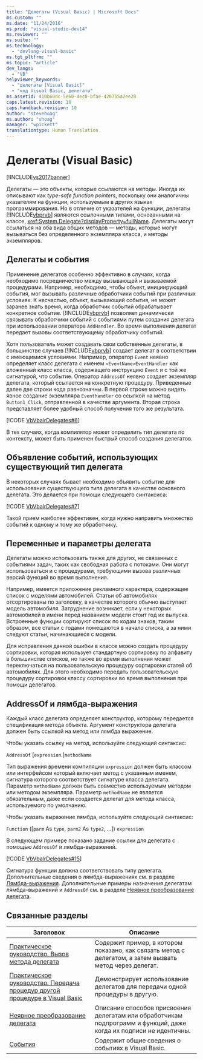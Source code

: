 ```yaml
---
title: "Делегаты (Visual Basic) | Microsoft Docs"
ms.custom: ""
ms.date: "11/24/2016"
ms.prod: "visual-studio-dev14"
ms.reviewer: ""
ms.suite: ""
ms.technology: 
  - "devlang-visual-basic"
ms.tgt_pltfrm: ""
ms.topic: "article"
dev_langs: 
  - "VB"
helpviewer_keywords: 
  - "делегаты [Visual Basic]"
  - "код Visual Basic, делегаты"
ms.assetid: 410b60dc-5e60-4ec0-bfae-426755a2ee28
caps.latest.revision: 10
caps.handback.revision: 10
author: "stevehoag"
ms.author: "shoag"
manager: "wpickett"
translationtype: Human Translation
---
```

# Делегаты (Visual Basic)
[!INCLUDE[vs2017banner](../../../../csharp/includes/vs2017banner.md)]

Делегаты — это объекты, которые ссылаются на методы.  Иногда их описывают как *type\-safe function pointers*, поскольку они аналогичны указателям на функции, используемым в других языках программирования.  Но в отличие от указателей на функции, делегаты [!INCLUDE[vbprvb](../../../../csharp/programming-guide/concepts/linq/includes/vbprvb_md.md)] являются ссылочными типами, основанными на классе, <xref:System.Delegate?displayProperty=fullName>.  Делегаты могут ссылаться на оба вида общих методов — методы, которые могут вызываться без определенного экземпляра класса, и методы экземпляров.  
  
## Делегаты и события  
 Применение делегатов особенно эффективно в случаях, когда необходимо посредничество между вызывающей и вызываемой процедурами.  Например, необходимо, чтобы объект, инициирующий события, мог вызывать различные обработчики событий при различных условиях.  К несчастью, объект, вызывающий события, не может заранее знать время, когда обработчик событий обрабатывает конкретное событие.  [!INCLUDE[vbprvb](../../../../csharp/programming-guide/concepts/linq/includes/vbprvb_md.md)] позволяет динамически связывать обработчики событий с событиями путем создания делегата при использовании оператора `AddHandler`.  Во время выполнения делегат передает вызовы соответствующему обработчику событий.  
  
 Хотя пользователь может создавать свои собственные делегаты, в большинстве случаев [!INCLUDE[vbprvb](../../../../csharp/programming-guide/concepts/linq/includes/vbprvb_md.md)] создает делегат в соответствии с имеющимися условиями.  Например, оператор `Event` неявно определяет класс делегата с именем `<EventName>EventHandler` как вложенный класс класса, содержащего инструкцию `Event` и с той же сигнатурой, что событие.  Оператор `AddressOf` неявно создает экземпляр делегата, который ссылается на конкретную процедуру.  Приведенные далее две строки кода равнозначны.  В первой строке можно видеть явное создание экземпляра `Eventhandler` со ссылкой на метод `Button1_Click`, отправленной в качестве аргумента.  Вторая строка представляет более удобный способ получения того же результата.  
  
 [!CODE [VbVbalrDelegates#6](../CodeSnippet/VS_Snippets_VBCSharp/VbVbalrDelegates#6)]  
  
 В тех случаях, когда компилятор может определить тип делегата по контексту, может быть применен быстрый способ создания делегатов.  
  
## Объявление событий, использующих существующий тип делегата  
 В некоторых случаях бывает необходимо объявить событие для использования существующего типа делегата в качестве основного делегата.  Это делается при помощи следующего синтаксиса:  
  
 [!CODE [VbVbalrDelegates#7](../CodeSnippet/VS_Snippets_VBCSharp/VbVbalrDelegates#7)]  
  
 Такой прием наиболее эффективен, когда нужно направить множество событий к одному и тому же обработчику.  
  
## Переменные и параметры делегата  
 Делегаты можно использовать также для других, не связанных с событиями задач, таких как свободная работа с потоками. Они могут использоваться и с процедурами, требующими вызова различных версий функций во время выполнения.  
  
 Например, имеется приложение рекламного характера, содержащее список с моделями автомобилей.  Статьи об автомобилях отсортированы по заголовку, в качестве которого обычно выступает модель автомобиля.  Затруднение возникает, если у некоторых автомобилей в имени перед названием модели стоит год их выпуска.  Встроенные функции сортируют список по кодам знаков; таким образом, все статьи с годами помещаются в начало списка, а за ними следуют статьи, начинающиеся с модели.  
  
 Для исправления данной ошибки в классе можно создать процедуру сортировки, которая использует стандартную сортировку по алфавиту в большинстве списков, но также во время выполнения может переключаться на пользовательскую процедуру сортировки статей об автомобилях.  Для этого необходимо передать пользовательскую процедуру сортировки классу сортировки во время выполнения при помощи делегатов.  
  
## AddressOf и лямбда\-выражения  
 Каждый класс делегата определяет конструктор, которому передается спецификация метода объекта.  Аргумент конструктора делегата должен быть ссылкой на метод или лямбда выражение.  
  
 Чтобы указать ссылку на метод, используйте следующий синтаксис:  
  
 `AddressOf` \[`expression`.\]`methodName`  
  
 Тип выражения времени компиляции `expression` должен быть классом или интерфейсом который включает метод с указанным именем, сигнатура которого соответствует сигнатуре класса делегата.  Параметр `methodName` должен быть совместно используемым методом или методом экземпляра.  Параметр `methodName` не является обязательным, даже если создается делегат для метода класса, используемого по умолчанию.  
  
 Чтобы указать выражение лямбда, используйте следующий синтаксис:  
  
 `Function` \(\[`parm` As `type`, `parm2` As `type2`, ...\]\) `expression`  
  
 В следующем примере показано задание ссылки для делегата с помощью `AddressOf` и лямбда\-выражений.  
  
 [!CODE [VbVbalrDelegates#15](../CodeSnippet/VS_Snippets_VBCSharp/VbVbalrDelegates#15)]  
  
 Сигнатура функции должна соответствовать типу делегата.  Дополнительные сведения о лямбда\-выражениях см. в разделе [Лямбда\-выражения](../../../../visual-basic/programming-guide/language-features/procedures/lambda-expressions.md).  Дополнительные примеры назначения делегатам лямбда\-выражений и `AddressOf` см. в разделе [Неявное преобразование делегата](../../../../visual-basic/programming-guide/language-features/delegates/relaxed-delegate-conversion.md).  
  
## Связанные разделы  
  
|Заголовок|Описание|  
|---------------|--------------|  
|[Практическое руководство. Вызов метода делегата](../../../../visual-basic/programming-guide/language-features/delegates/how-to-invoke-a-delegate-method.md)|Содержит пример, в котором показано, как связать метод с делегатом, а затем вызвать метод через делегат.|  
|[Практическое руководство. Передача процедур другой процедуре в Visual Basic](../../../../visual-basic/programming-guide/language-features/delegates/how-to-pass-procedures-to-another-procedure.md)|Демонстрирует использование делегатов для передачи одной процедуры в другую.|  
|[Неявное преобразование делегата](../../../../visual-basic/programming-guide/language-features/delegates/relaxed-delegate-conversion.md)|Описание способов присвоения делегатам или обработчикам подпрограмм и функций, даже когда их подписи не идентичны.|  
|[События](../../../../visual-basic/programming-guide/language-features/events/events.md)|Содержит общие сведения о событиях в Visual Basic.|